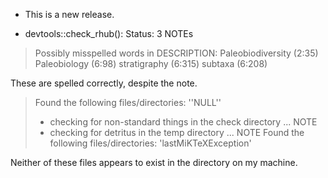 * This is a new release.


* devtools::check_rhub():
Status: 3 NOTEs

> Possibly misspelled words in DESCRIPTION:
  Paleobiodiversity (2:35)
  Paleobiology (6:98)
  stratigraphy (6:315)
  subtaxa (6:208)

  
  These are spelled correctly, despite the note.
  


>Found the following files/directories:
  ''NULL''
>* checking for non-standard things in the check directory ... NOTE
>* checking for detritus in the temp directory ... NOTE
Found the following files/directories:
  'lastMiKTeXException'

Neither of these files appears to exist in the directory on my machine.

